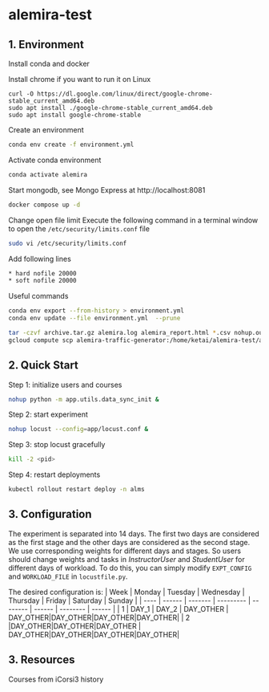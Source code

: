 # alemira-test

## 1. Environment

Install conda and docker

Install chrome if you want to run it on Linux
```
curl -O https://dl.google.com/linux/direct/google-chrome-stable_current_amd64.deb
sudo apt install ./google-chrome-stable_current_amd64.deb
sudo apt install google-chrome-stable
```

Create an environment
```sh
conda env create -f environment.yml
```

Activate conda environment
```sh
conda activate alemira
```

Start mongodb, see Mongo Express at http://localhost:8081
```sh
docker compose up -d
```

Change open file limit
Execute the following command in a terminal window to open the `/etc/security/limits.conf` file
```sh
sudo vi /etc/security/limits.conf
```
Add following lines
```sh
* hard nofile 20000
* soft nofile 20000
```

Useful commands
```sh
conda env export --from-history > environment.yml
conda env update --file environment.yml  --prune

tar -czvf archive.tar.gz alemira.log alemira_report.html *.csv nohup.out
gcloud compute scp alemira-traffic-generator:/home/ketai/alemira-test/archive.tar.gz ~/Downloads/
```

## 2. Quick Start

Step 1: initialize users and courses
```sh
nohup python -m app.utils.data_sync_init &
```

Step 2: start experiment
```sh
nohup locust --config=app/locust.conf &
```

Step 3: stop locust gracefully
```sh
kill -2 <pid>
```

Step 4: restart deployments
```sh
kubectl rollout restart deploy -n alms
```

## 3. Configuration

The experiment is separated into 14 days. The first two days are considered as the first stage and the other days
are considered as the second stage. We use corresponding weights for different days and stages. So users should change weights and tasks in *InstructorUser* and *StudentUser* for different days of workload. To do this, you can simply modify `EXPT_CONFIG` and `WORKLOAD_FILE`
in `locustfile.py`.

The desired configuration is:
| Week | Monday | Tuesday | Wednesday | Thursday | Friday | Saturday | Sunday |
| ---- | ------ | ------- | --------- | -------- | ------ | -------- | ------ |
|   1  | DAY_1  |  DAY_2  | DAY_OTHER | DAY_OTHER|DAY_OTHER|DAY_OTHER|DAY_OTHER|
|   2  |DAY_OTHER|DAY_OTHER|DAY_OTHER | DAY_OTHER|DAY_OTHER|DAY_OTHER|DAY_OTHER|

## 3. Resources

Courses from iCorsi3 history